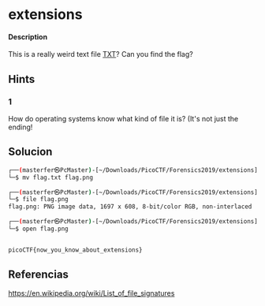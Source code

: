 # extensions

#### Description
This is a really weird text file [TXT](https://jupiter.challenges.picoctf.org/static/e7e5d188621ee705ceeb0452525412ef/flag.txt)? Can you find the flag?

## Hints
### 1
How do operating systems know what kind of file it is? (It's not just the ending!

## Solucion
```bash
┌──(masterfer㉿PcMaster)-[~/Downloads/PicoCTF/Forensics2019/extensions]
└─$ mv flag.txt flag.png
                                                                                                
┌──(masterfer㉿PcMaster)-[~/Downloads/PicoCTF/Forensics2019/extensions]
└─$ file flag.png  
flag.png: PNG image data, 1697 x 608, 8-bit/color RGB, non-interlaced
                                                                                                
┌──(masterfer㉿PcMaster)-[~/Downloads/PicoCTF/Forensics2019/extensions]
└─$ open flag.png 


picoCTF{now_you_know_about_extensions}

```


## Referencias

https://en.wikipedia.org/wiki/List_of_file_signatures